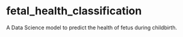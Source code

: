 # fetal_health_classification
A Data Science model to predict the health of fetus during childbirth.
